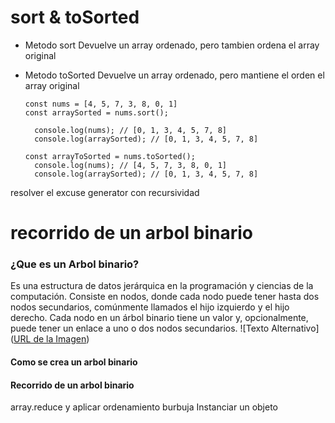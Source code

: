 # sort & toSorted

* Metodo sort
    Devuelve un array ordenado, pero tambien ordena el array original

* Metodo toSorted
    Devuelve un array ordenado, pero mantiene el orden el array original

    ```
    const nums = [4, 5, 7, 3, 8, 0, 1]
    const arraySorted = nums.sort();
    
      console.log(nums); // [0, 1, 3, 4, 5, 7, 8]
      console.log(arraySorted); // [0, 1, 3, 4, 5, 7, 8]
    
    const arrayToSorted = nums.toSorted();
      console.log(nums); // [4, 5, 7, 3, 8, 0, 1]
      console.log(arraySorted); // [0, 1, 3, 4, 5, 7, 8]
    
    ```



    
resolver el excuse generator con recursividad


# recorrido de un arbol binario

### ¿Que es un Arbol binario?

Es una estructura de datos jerárquica en la programación y ciencias de la computación. Consiste en nodos, donde cada nodo puede tener hasta dos nodos secundarios, comúnmente llamados el hijo izquierdo y el hijo derecho. Cada nodo en un árbol binario tiene un valor y, opcionalmente, puede tener un enlace a uno o dos nodos secundarios.
![Texto Alternativo]([URL de la Imagen]())

#### Como se crea un arbol binario



#### Recorrido de un arbol binario






array.reduce y aplicar ordenamiento burbuja
Instanciar un objeto
